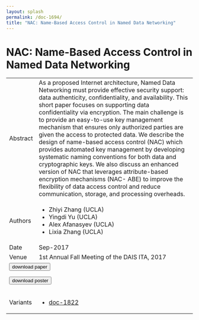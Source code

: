 ```yaml
---
layout: splash
permalink: /doc-1694/
title: "NAC: Name-Based Access Control in Named Data Networking"
---
```


# NAC: Name-Based Access Control in Named Data Networking

<table>
    <tbody>
    <tr>
        <td>Abstract</td>
        <td>As a proposed Internet architecture, Named Data Networking must provide effective security support: data authenticity, confidentiality, and availability. This short paper focuses on supporting data confidentiality via encryption. The main challenge is to provide an easy-to-use key management mechanism that ensures only authorized parties are given the access to protected data. We describe the design of name-based access control (NAC) which provides automated key management by developing systematic naming conventions for both data and cryptographic keys. We also discuss an enhanced version of NAC that leverages attribute-based encryption mechanisms (NAC- ABE) to improve the flexibility of data access control and reduce communication, storage, and processing overheads.</td>
    </tr>
    <tr>
        <td>Authors</td>
        <td>
            <ul>
                <li>Zhiyi Zhang (UCLA)</li>
                <li>Yingdi Yu (UCLA)</li>
                <li>Alex Afanasyev (UCLA)</li>
                <li>Lixia Zhang (UCLA)</li>
            </ul>
        </td>
    </tr>
    <tr>
        <td>Date</td>
        <td>Sep-2017</td>
    </tr>
    <tr>
        <td>Venue</td>
        <td>1st Annual Fall Meeting of the DAIS ITA, 2017</td>
    </tr>
        <tr>
            <td colspan="2">
                <form method="get" action="https://dais-ita.org/sites/default/files/S_030-paper.pdf">
                    <button type="submit">download paper</button>
                </form>
                <form method="get" action="https://dais-ita.org/sites/default/files/S_030-poster.pdf">
                    <button type="submit">download poster</button>
                </form>
            </td>
        </tr>
        <tr>
            <td>Variants</td>
            <td>
                <ul>
                    <li><a href="${varId}">doc-1822</a></li>
                </ul>
            </td>
        </tr>
    </tbody>
</table>
